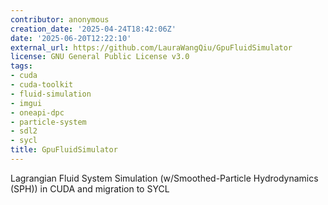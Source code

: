 ```yaml
---
contributor: anonymous
creation_date: '2025-04-24T18:42:06Z'
date: '2025-06-20T12:22:10'
external_url: https://github.com/LauraWangQiu/GpuFluidSimulator
license: GNU General Public License v3.0
tags:
- cuda
- cuda-toolkit
- fluid-simulation
- imgui
- oneapi-dpc
- particle-system
- sdl2
- sycl
title: GpuFluidSimulator
---
```


Lagrangian Fluid System Simulation (w/Smoothed-Particle Hydrodynamics (SPH)) in CUDA and migration
to SYCL
